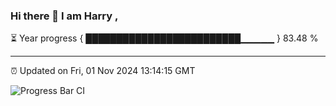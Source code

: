 ### Hi there 👋 I am Harry , 

⏳ Year progress { █████████████████████████▁▁▁▁▁ } 83.48 %

---

⏰ Updated on Fri, 01 Nov 2024 13:14:15 GMT

![Progress Bar CI](https://github.com/duykhang68/duykhang68/workflows/Progress%20Bar%20CI/badge.svg)
